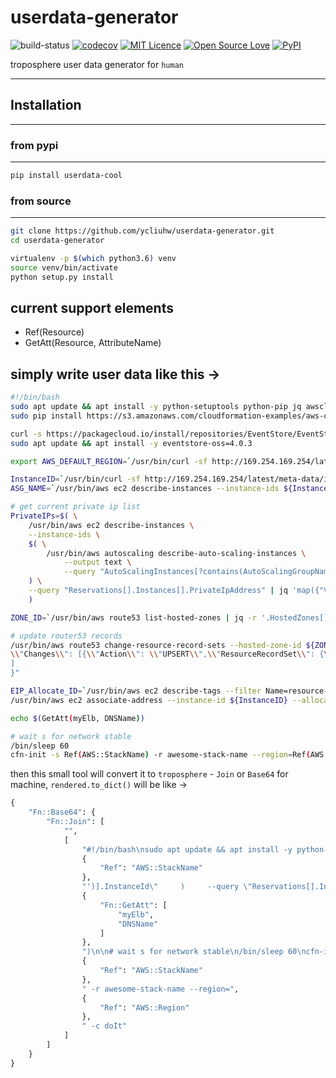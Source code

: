 # userdata-generator

![build-status](http://nginx.k8s.domainsecurity.cc/api/badges/ycliuhw/userdata-generator/status.svg?branch=master) [![codecov](https://codecov.io/gh/ycliuhw/userdata-generator/branch/master/graph/badge.svg)](https://codecov.io/gh/ycliuhw/userdata-generator)
[![MIT Licence](https://badges.frapsoft.com/os/mit/mit.svg?v=103)](https://opensource.org/licenses/mit-license.php)
[![Open Source Love](https://badges.frapsoft.com/os/v1/open-source.svg?v=103)](https://github.com/ellerbrock/open-source-badges/)
[![PyPI](https://img.shields.io/pypi/v/pybenchmark.svg)](https://pypi.python.org/pypi/userdata-cool)

troposphere user data generator for `human`

---

## Installation

---

### from pypi

---

```bash
pip install userdata-cool
```

### from source

---

```bash
git clone https://github.com/ycliuhw/userdata-generator.git
cd userdata-generator

virtualenv -p $(which python3.6) venv
source venv/bin/activate
python setup.py install
```

## current support elements

* Ref(Resource)
* GetAtt(Resource, AttributeName)

## simply write user data like this ->

```bash
#!/bin/bash
sudo apt update && apt install -y python-setuptools python-pip jq awscli
sudo pip install https://s3.amazonaws.com/cloudformation-examples/aws-cfn-bootstrap-latest.tar.gz

curl -s https://packagecloud.io/install/repositories/EventStore/EventStore-OSS/script.deb.sh | sudo bash
sudo apt update && apt install -y eventstore-oss=4.0.3

export AWS_DEFAULT_REGION=`/usr/bin/curl -sf http://169.254.169.254/latest/dynamic/instance-identity/document | jq -r .region`

InstanceID=`/usr/bin/curl -sf http://169.254.169.254/latest/meta-data/instance-id/`
ASG_NAME=`/usr/bin/aws ec2 describe-instances --instance-ids ${InstanceID} --query "Reservations[0].Instances[0].Tags[?Key=='aws:autoscaling:groupName'].Value" | jq  -r '.|first'`

# get current private ip list
PrivateIPs=$( \
    /usr/bin/aws ec2 describe-instances \
    --instance-ids \
    $( \
        /usr/bin/aws autoscaling describe-auto-scaling-instances \
            --output text \
            --query "AutoScalingInstances[?contains(AutoScalingGroupName, 'Ref(AWS::StackName)')].InstanceId" \
    ) \
    --query "Reservations[].Instances[].PrivateIpAddress" | jq 'map({"Value": .})' \
    )

ZONE_ID=`/usr/bin/aws route53 list-hosted-zones | jq -r '.HostedZones[]|select(.Name=="example.com.au.")|.Id'|cut -d'/' -f3`

# update router53 records
/usr/bin/aws route53 change-resource-record-sets --hosted-zone-id ${ZONE_ID} --change-batch "{
\\"Changes\\": [{\\"Action\\": \\"UPSERT\\",\\"ResourceRecordSet\\": {\\"Name\\": \\"Ref(es-dns-lookup.example.com.au)\\",\\"Type\\": \\"A\\",\\"TTL\\": 60,\\"ResourceRecords\\": ${PrivateIPs}}}
]
}"

EIP_Allocate_ID=`/usr/bin/aws ec2 describe-tags --filter Name=resource-id,Values=${InstanceID} | jq -r '.Tags[] | select(.Key=="{{elastic_ip_tag_name}}") | .Value'`
/usr/bin/aws ec2 associate-address --instance-id ${InstanceID} --allocation-id ${EIP_Allocate_ID}

echo $(GetAtt(myElb, DNSName))

# wait s for network stable
/bin/sleep 60
cfn-init -s Ref(AWS::StackName) -r awesome-stack-name --region=Ref(AWS::Region) -c doIt
```

then this small tool will convert it to `troposphere` - `Join` or `Base64` for machine, `rendered.to_dict()` will be like ->

```python
{
    "Fn::Base64": {
        "Fn::Join": [
            "",
            [
                "#!/bin/bash\nsudo apt update && apt install -y python-setuptools python-pip jq awscli\nsudo pip install https://s3.amazonaws.com/cloudformation-examples/aws-cfn-bootstrap-latest.tar.gz\n\ncurl -s https://packagecloud.io/install/repositories/EventStore/EventStore-OSS/script.deb.sh | sudo bash\nsudo apt update && apt install -y eventstore-oss=4.0.3\n\nexport AWS_DEFAULT_REGION=`/usr/bin/curl -sf http://169.254.169.254/latest/dynamic/instance-identity/document | jq -r .region`\n\nInstanceID=`/usr/bin/curl -sf http://169.254.169.254/latest/meta-data/instance-id/`\nASG_NAME=`/usr/bin/aws ec2 describe-instances --instance-ids ${InstanceID} --query \"Reservations[0].Instances[0].Tags[?Key=='aws:autoscaling:groupName'].Value\" | jq  -r '.|first'`\n\n# get current private ip list\nPrivateIPs=$(     /usr/bin/aws ec2 describe-instances     --instance-ids     $(         /usr/bin/aws autoscaling describe-auto-scaling-instances             --output text             --query \"AutoScalingInstances[?contains(AutoScalingGroupName, '",
                {
                    "Ref": "AWS::StackName"
                },
                "')].InstanceId\"     )     --query \"Reservations[].Instances[].PrivateIpAddress\" | jq 'map({\"Value\": .})'     )\n\nZONE_ID=`/usr/bin/aws route53 list-hosted-zones | jq -r '.HostedZones[]|select(.Name==\"example.com.au.\")|.Id'|cut -d'/' -f3`\n\n# update router53 records\n/usr/bin/aws route53 change-resource-record-sets --hosted-zone-id ${ZONE_ID} --change-batch \"{\n\\\"Changes\\\": [{\\\"Action\\\": \\\"UPSERT\\\",\\\"ResourceRecordSet\\\": {\\\"Name\\\": \\\"Ref(es-dns-lookup.example.com.au)\\\",\\\"Type\\\": \\\"A\\\",\\\"TTL\\\": 60,\\\"ResourceRecords\\\": ${PrivateIPs}}}\n]\n}\"\n\nEIP_Allocate_ID=`/usr/bin/aws ec2 describe-tags --filter Name=resource-id,Values=${InstanceID} | jq -r '.Tags[] | select(.Key==\"{{elastic_ip_tag_name}}\") | .Value'`\n/usr/bin/aws ec2 associate-address --instance-id ${InstanceID} --allocation-id ${EIP_Allocate_ID}\n\necho $(",
                {
                    "Fn::GetAtt": [
                        "myElb",
                        "DNSName"
                    ]
                },
                ")\n\n# wait s for network stable\n/bin/sleep 60\ncfn-init -s ",
                {
                    "Ref": "AWS::StackName"
                },
                " -r awesome-stack-name --region=",
                {
                    "Ref": "AWS::Region"
                },
                " -c doIt"
            ]
        ]
    }
}
```
